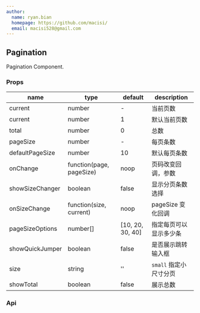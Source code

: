 ```yaml
---
author:
  name: ryan.bian
  homepage: https://github.com/macisi/
  email: macisi528@gmail.com
---
```


## Pagination

Pagination Component.

### Props
|name|type|default|description|
|---|---|---|---|
| current | number | - | 当前页数 |
| current | number | 1 | 默认当前页数 |
| total | number | 0 | 总数 |
| pageSize | number | - | 每页条数 |
| defaultPageSize | number | 10 | 默认每页条数 |
| onChange | function(page, pageSize) | noop | 页码改变回调，参数 |
| showSizeChanger | boolean | false | 显示分页条数选择 |
| onSizeChange | function(size, current) | noop | pageSize 变化回调 |
| pageSizeOptions| number[] | [10, 20, 30, 40] | 指定每页可以显示多少条 |
| showQuickJumper| boolean | false | 是否展示跳转输入框 |
| size| string | '' | `small` 指定小尺寸分页  |
| showTotal | boolean | false | 展示总数 |

### Api